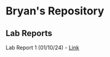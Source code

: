 # Bryan's Repository

## Lab Reports
Lab Report 1 (01/10/24) - [Link](https://bryab-edu.github.io/cse15l-lab-reports/LabReport_1.html)
